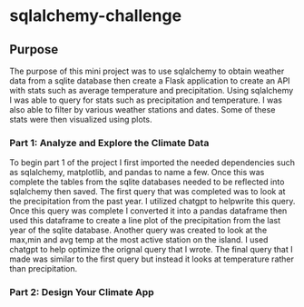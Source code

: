 # sqlalchemy-challenge

## Purpose
The purpose of this mini project was to use sqlalchemy to obtain weather data from a sqlite database then create a Flask application to create an API with stats such as average temperature and precipitation. Using sqlalchemy I was able to query for stats such as precipitation and temperature. I was also able to filter by various weather stations and dates. Some of these stats were then visualized using plots. 


### Part 1: Analyze and Explore the Climate Data
To begin part 1 of the project I first imported the needed dependencies such as sqlalchemy, matplotlib, and pandas to name a few. Once this was complete the tables from the sqlite databases needed to be reflected into sqlalchemy then saved. The first query that was completed was to look at the precipitation from the past year. I utilized chatgpt to helpwrite this query. Once this query was complete I converted it into a pandas dataframe then used this dataframe to create a line plot of the precipitation from the last year of the sqlite database. Another query was created to look at the max,min and avg temp at the most active station on the island. I used chatgpt to help optimize the orignal query that I wrote. The final query that I made was similar to the first query but instead it looks at temperature rather than precipitation. 

### Part 2: Design Your Climate App
